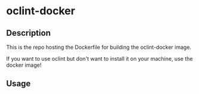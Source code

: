 # oclint-docker

## Description

This is the repo hosting the Dockerfile for building the oclint-docker image.

If you want to use oclint but don't want to install it on your machine, use the docker image!

## Usage

